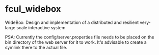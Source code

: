 # fcul_widebox
WideBox: Design and implementation of a distributed and resilient very-large scale interactive system


PSA: Currently the config/server.properties file needs to be placed on the bin directory of the web server for it to work. It's advisable to create a symlink there to the actual file.